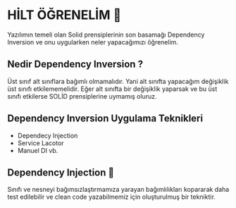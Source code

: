 # HİLT ÖĞRENELİM 🎉

 Yazılımın temeli olan Solid prensiplerinin son basamağı Dependency Inversion ve onu uygularken neler yapacağımızı öğrenelim.

## Nedir Dependency Inversion ? 
 Üst sınıf alt sınıflara bağımlı olmamalıdır. Yani alt sınıfta yapacağım değişiklik üst sınıfı etkilememelidir. Eğer alt sınıfta bir değişiklik yaparsak ve bu üst sınıfı etkilerse SOLİD prensiplerine uymamış oluruz. 

## Dependency Inversion Uygulama Teknikleri

- Dependecy Injection
- Service Lacotor
- Manuel DI vb.
  
## Dependency Injection 💊
Sınıfı ve nesneyi bağımsızlaştırmamıza yarayan bağımlılıkları kopararak daha test edilebilir ve clean code yazabilmemiz için oluşturulmuş bir tekniktir.




